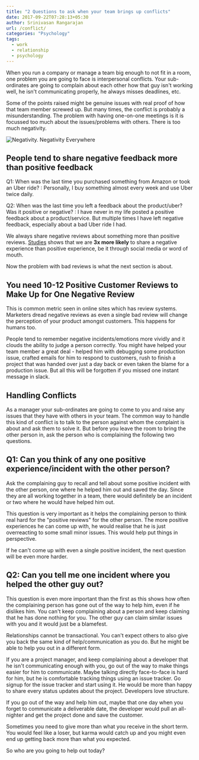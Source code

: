 ```yaml
---
title: "2 Questions to ask when your team brings up conflicts"
date: 2017-09-22T07:28:13+05:30
author: Srinivasan Rangarajan
url: /conflict/
categories: "Psychology"
tags: 
  - work
  - relationship
  - psychology
---
```


When you run a company or manage a team big enough to not fit in a room, one problem you are going to face is interpersonal conflicts. Your sub-ordinates are going to complain about each other how that guy isn't working well, he isn't communicating properly, he always misses deadlines, etc.

<!--more-->

Some of the points raised might be genuine issues with real proof of how that team member screwed up. But many times, the conflict is probably a misunderstanding. The problem with having one-on-one meetings is it is focussed too much about the issues/problems with others. There is too much negativity.

![Negativity. Negativity Everywhere](/img/negativity-everywhere.png)


## People tend to share negative feedback more than positive feedback

Q1: When was the last time you purchased something from Amazon or took an Uber ride? 
:	Personally, I buy something almost every week and use Uber twice daily. 

Q2: When was the last time you left a feedback about the product/uber? Was it positive or negative?
:	I have never in my life posted a positive feedback about a product/service. But multiple times I have left negative feedback, especially about a bad Uber ride I had. 

We always share negative reviews about something more than positive reviews. [Studies](https://www.itllc.net/business/it-takes-10-12-positive-customer-reviews-to-make-up-for-one-negative-review/) shows that we are **3x more likely** to share a negative experience than positive experience, be it through social media or word of mouth. 

Now the problem with bad reviews is what the next section is about.

## You need 10-12 Positive Customer Reviews to Make Up for One Negative Review

This is common metric seen in online sites which has review systems. Marketers dread negative reviews as even a single bad review will change the perception of your product amongst customers. This happens for humans too. 

People tend to remember negative incidents/emotions more vividly and it clouds the ability to judge a person correctly. You might have helped your team member a great deal - helped him with debugging some production issue, crafted emails for him to respond to customers, rush to finish a project that was handed over just a day back or even taken the blame for a production issue. But all this will be forgotten if you missed one instant message in slack.


## Handling Conflicts

As a manager your sub-ordinates are going to come to you and raise any issues that they have with others in your team. The common way to handle this kind of conflict is to talk to the person against whom the complaint is about and ask them to solve it. But before you leave the room to bring the other person in, ask the person who is complaining the following two questions.

## Q1: Can you think of any one positive experience/incident with the other person?

Ask the complaining guy to recall and tell about some positive incident with the other person, one where he helped him out and saved the day. Since they are all working together in a team, there would definitely be an incident or two where he would have helped him out. 

This question is very important as it helps the complaining person to think real hard for the "positive reviews" for the other person. The more positive experiences he can come up with, he would realise that he is just overreacting to some small minor issues. This would help put things in perspective.

If he can't come up with even a single positive incident, the next question will be even more harder.


## Q2: Can you tell me one incident where you helped the other guy out?

This question is even more important than the first as this shows how often the complaining person has gone out of the way to help him, even if he dislikes him. You can't keep complaining about a person and keep claiming that he has done nothing for you. The other guy can claim similar issues with you and it would just be a blamefest. 

Relationships cannot be transactional. You can't expect others to also give you back the same kind of help/communication as you do. But he might be able to help you out in a different form. 

If you are a project manager, and keep complaining about a developer that he isn't communicating enough with you, go out of the way to make things easier for him to communicate. Maybe talking directly face-to-face is hard for him, but he is comfortable tracking things using an issue tracker. Go signup for the issue tracker and start using it. He would be more than happy to share every status updates about the project. Developers love structure.

If you go out of the way and help him out, maybe that one day when you forget to communicate a deliverable date, the developer would pull an all-nighter and get the project done and save the customer. 


Sometimes you need to give more than what you receive in the short term. You would feel like a loser, but karma would catch up and you might even end up getting back more than what you expected. 

So who are you going to help out today?